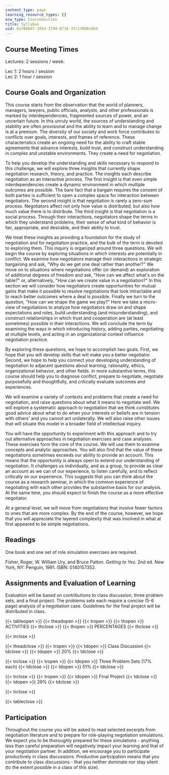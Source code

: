 ```yaml
---
content_type: page
learning_resource_types: []
ocw_type: CourseSection
title: Syllabus
uid: 6a786b07-2054-37d4-8716-3fc13098c6b4
---
```


Course Meeting Times
--------------------

Lectures: 2 sessions / week:

Lec 1: 2 hours / session  
Lec 2: 1 hour / session

Course Goals and Organization
-----------------------------

This course starts from the observation that the world of planners, managers, lawyers, public officials, analysts, and other professionals is marked by interdependencies, fragmented sources of power, and an uncertain future. In this unruly world, the sources of understanding and stability are often provisional and the ability to learn and to manage change is at a premium. The diversity of our society and work force contributes to conflicts over goals, interests, and frames of reference. These characteristics create an ongoing need for the ability to craft stable agreements that advance interests, build trust, and construct understanding in complex and unstable environments. They create a need for negotiation.

To help you develop the understanding and skills necessary to respond to this challenge, we will explore three insights that currently shape negotiation research, theory, and practice. The insights each describe negotiation as an interactive process. The first insight is that even simple interdependencies create a dynamic environment in which multiple outcomes are possible. The bare fact that a bargain requires the consent of both parties is sufficient to open a complex space for interaction between negotiators. The second insight is that negotiation is rarely a zero-sum process. Negotiators affect not only how value is distributed, but also how much value there is to distribute. The third insight is that negotiation is a social process. Through their interactions, negotiators shape the terms in which they understand problems, their sense of what kind of behavior is fair, appropriate, and desirable, and their ability to trust.

We treat these insights as providing a foundation for the study of negotiation and for negotiation practice, and the bulk of the term is devoted to exploring them. This inquiry is organized around three questions. We will begin the course by exploring situations in which interests are potentially in conflict. We examine how negotiators manage their interactions in strategic bargaining and ask, "Why do we get one deal rather than another?" We move on to situations where negotiations offer (or demand) an exploration of additional degrees of freedom and ask, "How can we affect what's on the table?" or, alternatively, "How can we create value in a negotiation?" In this section we will consider how negotiators create opportunities for mutual gains that make it possible to resolve negotiations that look intractable and to reach better outcomes where a deal is possible. Finally we turn to the question, "How can we shape the game we play?" Here we take a micro-view of negotiations to analyze how negotiators draw on and shape expectations and roles, build understanding (and misunderstanding), and construct relationships in which trust and cooperation are (at least sometimes) possible in their interactions. We will conclude the term by examining the ways in which introducing history, adding parties, negotiating at multiple levels, and acting in an organizational context influence negotiation practice.

By exploring these questions, we hope to accomplish two goals. First, we hope that you will develop skills that will make you a better negotiator. Second, we hope to help you connect your developing understanding of negotiation to adjacent questions about learning, rationality, ethics, organizational behavior, and other fields. In more substantive terms, this course should help you to diagnose conflict, prepare to negotiate, negotiate purposefully and thoughtfully, and critically evaluate outcomes and experiences.

We will examine a variety of contexts and problems that create a need for negotiation, and raise questions about what it means to negotiate well. We will explore a systematic approach to negotiation that we think constitutes good advice about what to do when your interests or beliefs are in tension with others' and you cannot act unilaterally. We will also raise other issues that will situate this model in a broader field of intellectual inquiry.

You will have the opportunity to experiment with this approach and to try out alternative approaches in negotiation exercises and case analyses. These exercises form the core of the course. We will use them to examine concepts and analytic approaches. You will also find that the value of these negotiations sometimes exceeds our ability to provide an account. This means that the opportunity is always open to extend our understanding of negotiation. It challenges us individually, and as a group, to provide as clear an account as we can of our experience, to listen carefully, and to reflect critically on our experience. This suggests that you can think about the course as a research seminar, in which the common experience of negotiating with each other provides the substantive basis for our analysis. At the same time, you should expect to finish the course as a more effective negotiator.

At a general level, we will move from negotiations that involve fewer factors to ones that are more complex. By the end of the course, however, we hope that you will appreciate the layered complexity that was involved in what at first appeared to be simple negotiations.

Readings
--------

One book and one set of role simulation exercises are required.

Fisher, Roger, W. William Ury, and Bruce Patton. _Getting to Yes._ 2nd ed. New York, NY: Penguin, 1991. ISBN: 0140157352.

Assignments and Evaluation of Learning
--------------------------------------

Evaluation will be based on contributions to class discussion, three problem sets, and a final project. The problems sets each require a concise (5-6 page) analysis of a negotiation case. Guidelines for the final project will be distributed in class.

{{< tableopen >}}
{{< theadopen >}}
{{< tropen >}}
{{< thopen >}}
ACTIVITIES
{{< thclose >}}
{{< thopen >}}
PERCENTAGES
{{< thclose >}}

{{< trclose >}}

{{< theadclose >}}
{{< tropen >}}
{{< tdopen >}}
Class Discussion
{{< tdclose >}}
{{< tdopen >}}
20%
{{< tdclose >}}

{{< trclose >}}
{{< tropen >}}
{{< tdopen >}}
Three Problem Sets (17% each)
{{< tdclose >}}
{{< tdopen >}}
51%
{{< tdclose >}}

{{< trclose >}}
{{< tropen >}}
{{< tdopen >}}
Final Project
{{< tdclose >}}
{{< tdopen >}}
29%
{{< tdclose >}}

{{< trclose >}}

{{< tableclose >}}

Participation
-------------

Throughout the course you will be asked to read selected excerpts from negotiation literature and to prepare for role-playing negotiation simulations. We expect you to be thoroughly prepared for these simulations - anything less than careful preparation will negatively impact your learning and that of your negotiation partner. In addition, we encourage you to participate productively in class discussions. Productive participation means that you contribute to class discussions - that you neither dominate nor stay silent (to the extent possible in a class of this size).